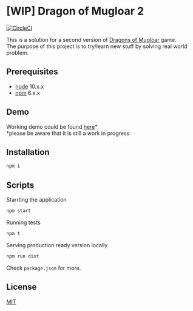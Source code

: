 # [WIP] Dragon of Mugloar 2

[![CircleCI](https://circleci.com/gh/dmnrmr/dragons-of-mugloar-v2/tree/master.svg?style=shield)](https://circleci.com/gh/dmnrmr/dragons-of-mugloar-v2/tree/master)

This is a solution for a second version of [Dragons of Mugloar](https://www.dragonsofmugloar.com/) game.\
The purpose of this project is to try/learn new stuff by solving real world problem.

## Prerequisites

- [node](https://nodejs.org/en/download/) 10.x.x
- [npm](https://www.npmjs.com/package/download) 6.x.x

## Demo

Working demo could be found [here](https://dom2.lblinov.dev/)\*\
\*please be aware that it is still a work in progress

## Installation

```bash
npm i
```

## Scripts

Starrting the application

```bash
npm start
```

Running tests

```bash
npm t
```

Serving production ready version locally

```bash
npm run dist
```

Check `package.json` for more.

## License

[MIT](https://choosealicense.com/licenses/mit/)
